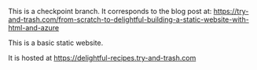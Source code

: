 This is a checkpoint branch. It corresponds to the blog post at: https://try-and-trash.com/from-scratch-to-delightful-building-a-static-website-with-html-and-azure

This is a basic static website.

It is hosted at https://delightful-recipes.try-and-trash.com